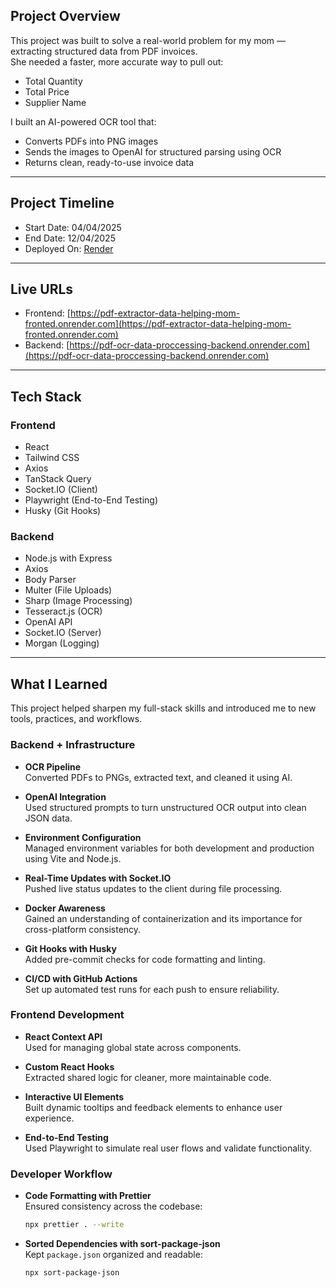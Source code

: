 ## Project Overview

This project was built to solve a real-world problem for my mom — extracting structured data from PDF invoices.  
She needed a faster, more accurate way to pull out:

- Total Quantity
- Total Price
- Supplier Name

I built an AI-powered OCR tool that:

- Converts PDFs into PNG images
- Sends the images to OpenAI for structured parsing using OCR
- Returns clean, ready-to-use invoice data

---

## Project Timeline

- Start Date: 04/04/2025
- End Date: 12/04/2025
- Deployed On: [Render](https://render.com)

---

## Live URLs

- Frontend: [https://pdf-extractor-data-helping-mom-fronted.onrender.com](https://pdf-extractor-data-helping-mom-fronted.onrender.com)
- Backend: [https://pdf-ocr-data-proccessing-backend.onrender.com](https://pdf-ocr-data-proccessing-backend.onrender.com)

---

## Tech Stack

### Frontend

- React
- Tailwind CSS
- Axios
- TanStack Query
- Socket.IO (Client)
- Playwright (End-to-End Testing)
- Husky (Git Hooks)

### Backend

- Node.js with Express
- Axios
- Body Parser
- Multer (File Uploads)
- Sharp (Image Processing)
- Tesseract.js (OCR)
- OpenAI API
- Socket.IO (Server)
- Morgan (Logging)

---

## What I Learned

This project helped sharpen my full-stack skills and introduced me to new tools, practices, and workflows.

### Backend + Infrastructure

- **OCR Pipeline**  
  Converted PDFs to PNGs, extracted text, and cleaned it using AI.

- **OpenAI Integration**  
  Used structured prompts to turn unstructured OCR output into clean JSON data.

- **Environment Configuration**  
  Managed environment variables for both development and production using Vite and Node.js.

- **Real-Time Updates with Socket.IO**  
  Pushed live status updates to the client during file processing.

- **Docker Awareness**  
  Gained an understanding of containerization and its importance for cross-platform consistency.

- **Git Hooks with Husky**  
  Added pre-commit checks for code formatting and linting.

- **CI/CD with GitHub Actions**  
  Set up automated test runs for each push to ensure reliability.

### Frontend Development

- **React Context API**  
  Used for managing global state across components.

- **Custom React Hooks**  
  Extracted shared logic for cleaner, more maintainable code.

- **Interactive UI Elements**  
  Built dynamic tooltips and feedback elements to enhance user experience.

- **End-to-End Testing**  
  Used Playwright to simulate real user flows and validate functionality.

### Developer Workflow

- **Code Formatting with Prettier**  
  Ensured consistency across the codebase:

  ```bash
  npx prettier . --write
  ```

- **Sorted Dependencies with sort-package-json**  
  Kept `package.json` organized and readable:

  ```bash
  npx sort-package-json
  ```
